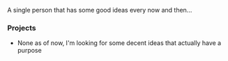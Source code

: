 A single person that has some good ideas every now and then...
### Projects
- None as of now, I'm looking for some decent ideas that actually have a purpose
